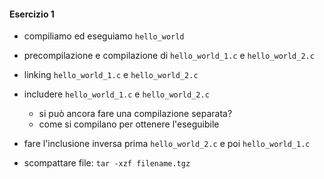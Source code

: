 #### Esercizio 1
- compiliamo ed eseguiamo `hello_world`
- precompilazione e compilazione di `hello_world_1.c` e `hello_world_2.c`
- linking `hello_world_1.c` e `hello_world_2.c`
- includere `hello_world_1.c` e `hello_world_2.c`
	- si può ancora fare una compilazione separata?
	- come si compilano per ottenere l'eseguibile
- fare l'inclusione inversa prima `hello_world_2.c` e poi `hello_world_1.c`

- scompattare file: `tar -xzf filename.tgz`